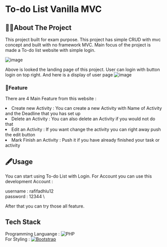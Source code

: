 <h1>To-do List Vanilla MVC</h1>

## 🧑‍🏫About The Project
This project built for exam purpose. This project has simple CRUD with mvc concept and built with no framework MVC. Main focus of the project is made a To-do list website with simple login.

![image](https://github.com/rafifadhlu/To-do-List-vanilla-MVC/assets/113323738/56a96801-a7eb-45b2-b814-740f01bc840a)

Above is looked the landing page of this project. User can login with button login on top right. And here is a display of user page 
![image](https://github.com/rafifadhlu/To-do-List-vanilla-MVC/assets/113323738/d6442313-faa3-4f18-adbb-15a9423ae4af)


### 🔧Feature
There are 4 Main Feature from this website :

<li>Create new Activity : You can create a new Activity with Name of Activity and the Deadline that you has set up</li>
<li>Delete an Activity : You can also delete an Activity if you would not do that </li>
<li>Edit an Activity : If you want change the activity you can right away push the edit button</li>
<li>Mark Finish an Activity : Push it if you have already finished your task or activity  </li>

## 🖋️Usage

You can start using To-do List with Login. For Account you can use this development Account :

username : rafifadhlu12 \
password : 12344 \

After that you can try those all feature.

## Tech Stack
Programming Languange : ![PHP](https://img.shields.io/badge/php-%23777BB4.svg?style=for-the-badge&logo=php&logoColor=white) \
For Styling : [![Bootstrap][Bootstrap.com]][Bootstrap-url]


[Bootstrap.com]: https://img.shields.io/badge/Bootstrap-563D7C?style=for-the-badge&logo=bootstrap&logoColor=white
[Bootstrap-url]: https://getbootstrap.com
